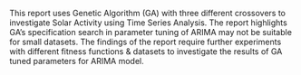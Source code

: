 This report uses Genetic Algorithm (GA) with three different crossovers to investigate Solar Activity using Time Series Analysis. 
The report highlights GA’s specification search in parameter tuning of ARIMA may not be suitable for small datasets. 
The findings of the report require further experiments with different fitness functions & datasets to investigate 
the results of GA tuned parameters for ARIMA model.


